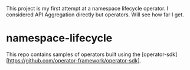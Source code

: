 This project is my first attempt at a namespace lifecycle operator. I considered API Aggregation directly but operators. Will see how far I get.

# namespace-lifecycle
This repo contains samples of operators built using the [operator-sdk][https://github.com/operator-framework/operator-sdk].


